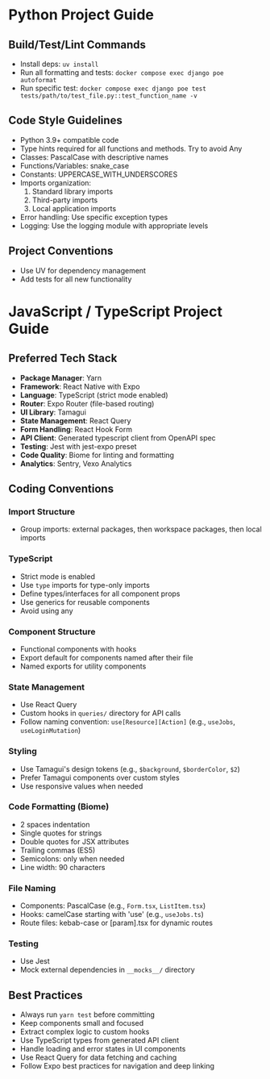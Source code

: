 # Python Project Guide

## Build/Test/Lint Commands
- Install deps: `uv install`
- Run all formatting and tests: `docker compose exec django poe autoformat`
- Run specific test: `docker compose exec django poe test tests/path/to/test_file.py::test_function_name -v`

## Code Style Guidelines
- Python 3.9+ compatible code
- Type hints required for all functions and methods. Try to avoid Any
- Classes: PascalCase with descriptive names
- Functions/Variables: snake_case
- Constants: UPPERCASE_WITH_UNDERSCORES
- Imports organization:
  1. Standard library imports
  2. Third-party imports
  3. Local application imports
- Error handling: Use specific exception types
- Logging: Use the logging module with appropriate levels

## Project Conventions
- Use UV for dependency management
- Add tests for all new functionality

# JavaScript / TypeScript Project Guide

## Preferred Tech Stack
- **Package Manager**: Yarn
- **Framework**: React Native with Expo
- **Language**: TypeScript (strict mode enabled)
- **Router**: Expo Router (file-based routing)
- **UI Library**: Tamagui
- **State Management**: React Query
- **Form Handling**: React Hook Form
- **API Client**: Generated typescript client from OpenAPI spec
- **Testing**: Jest with jest-expo preset
- **Code Quality**: Biome for linting and formatting
- **Analytics**: Sentry, Vexo Analytics

## Coding Conventions

### Import Structure
- Group imports: external packages, then workspace packages, then local imports

### TypeScript
- Strict mode is enabled
- Use `type` imports for type-only imports
- Define types/interfaces for all component props
- Use generics for reusable components
- Avoid using any

### Component Structure
- Functional components with hooks
- Export default for components named after their file
- Named exports for utility components

### State Management
- Use React Query
- Custom hooks in `queries/` directory for API calls
- Follow naming convention: `use[Resource][Action]` (e.g., `useJobs`, `useLoginMutation`)

### Styling
- Use Tamagui's design tokens (e.g., `$background`, `$borderColor`, `$2`)
- Prefer Tamagui components over custom styles
- Use responsive values when needed

### Code Formatting (Biome)
- 2 spaces indentation
- Single quotes for strings
- Double quotes for JSX attributes
- Trailing commas (ES5)
- Semicolons: only when needed
- Line width: 90 characters

### File Naming
- Components: PascalCase (e.g., `Form.tsx`, `ListItem.tsx`)
- Hooks: camelCase starting with 'use' (e.g., `useJobs.ts`)
- Route files: kebab-case or [param].tsx for dynamic routes

### Testing
- Use Jest
- Mock external dependencies in `__mocks__/` directory

## Best Practices
- Always run `yarn test` before committing
- Keep components small and focused
- Extract complex logic to custom hooks
- Use TypeScript types from generated API client
- Handle loading and error states in UI components
- Use React Query for data fetching and caching
- Follow Expo best practices for navigation and deep linking